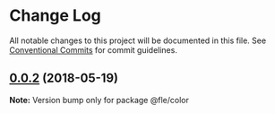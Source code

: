 # Change Log

All notable changes to this project will be documented in this file.
See [Conventional Commits](https://conventionalcommits.org) for commit guidelines.

<a name="0.0.2"></a>
## [0.0.2](https://github.com/ansenhuang/fle/compare/@fle/color@0.0.1...@fle/color@0.0.2) (2018-05-19)




**Note:** Version bump only for package @fle/color
